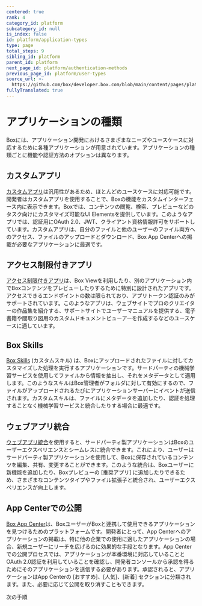 ```yaml
---
centered: true
rank: 4
category_id: platform
subcategory_id: null
is_index: false
id: platform/application-types
type: page
total_steps: 9
sibling_id: platform
parent_id: platform
next_page_id: platform/authentication-methods
previous_page_id: platform/user-types
source_url: >-
  https://github.com/box/developer.box.com/blob/main/content/pages/platform/application-types.md
fullyTranslated: true
---
```

# アプリケーションの種類

Boxには、アプリケーション開発におけるさまざまなニーズやユースケースに対応するために各種アプリケーションが用意されています。アプリケーションの種類ごとに機能や認証方法のオプションは異なります。

## カスタムアプリ

[カスタムアプリ][custom_app]は汎用性があるため、ほとんどのユースケースに対応可能です。開発者はカスタムアプリを使用することで、Boxの機能をカスタムインターフェース内に表示できます。Boxでは、コンテンツの閲覧、検索、プレビューなどのタスク向けにカスタマイズ可能なUI Elementsを提供しています。このようなアプリでは、認証用にOAuth 2.0、JWT、クライアント資格情報許可をサポートしています。カスタムアプリは、自分のファイルと他のユーザーのファイル両方へのアクセス、ファイルのアップロードとダウンロード、Box App Centerへの掲載が必要なアプリケーションに最適です。

## アクセス制限付きアプリ

[アクセス制限付きアプリ][limited_app]は、Box Viewを利用したり、別のアプリケーション内でBoxコンテンツをプレビューしたりするために特別に設計されたアプリです。アクセスできるエンドポイントの数は限られており、アプリトークン認証のみがサポートされています。このようなアプリは、ウェブサイトでプロのクリエイターの作品集を紹介する、サポートサイトでユーザーマニュアルを提供する、電子書籍や間取り図用のカスタムドキュメントビューアーを作成するなどのユースケースに適しています。

## Box Skills

[Box Skills][skills] (カスタムスキル) は、Boxにアップロードされたファイルに対してカスタマイズした処理を実行するアプリケーションです。サードパーティの機械学習サービスを使用してファイルから情報を抽出し、それをメタデータとして適用します。このようなスキルはBox管理者がフォルダに対して有効にするので、ファイルがアップロードされるたびにアプリケーションサーバーにイベントが送信されます。カスタムスキルは、ファイルにメタデータを追加したり、認証を処理することなく機械学習サービスと統合したりする場合に最適です。

## ウェブアプリ統合

[ウェブアプリ統合][web_app]を使用すると、サードパーティ製アプリケーションはBoxのユーザーエクスペリエンスとシームレスに統合できます。これにより、ユーザーはサードパーティ製アプリケーションを使用して、Boxに保存されているコンテンツを編集、共有、変更することができます。このような統合は、Boxユーザーに新機能を追加したり、Boxプレビューの \[推奨アプリ] に追加したりできるため、さまざまなコンテンツタイプやファイル拡張子と統合され、ユーザーエクスペリエンスが向上します。

## App Centerでの公開

[Box App Center][app_center]は、BoxユーザーがBoxと連携して使用できるアプリケーションを見つけるためのプラットフォームです。開発者にとって、App Centerへのアプリケーションの掲載は、特に他の企業での使用に適したアプリケーションの場合、新規ユーザーにリーチを広げるのに効果的な手段となります。App Centerでの公開プロセスでは、アプリケーションが本番環境に対応していることとOAuth 2.0認証を利用していることを確認し、開発者コンソールから承認を得るためにそのアプリケーションを送信する必要があります。承認されると、アプリケーションはApp Centerの \[おすすめ]、\[人気]、\[新着] セクションに分類されます。また、必要に応じて公開を取り消すこともできます。

<Next>

次の手順

</Next>

[custom_app]: g://applications/app-types/custom-apps/

[limited_app]: g://applications/app-types/limited-access-apps/

[skills]: g://applications/app-types/custom-skills/

[web_app]: g://applications/web-app-integrations/

[app_center]: g://applications/app-center/

